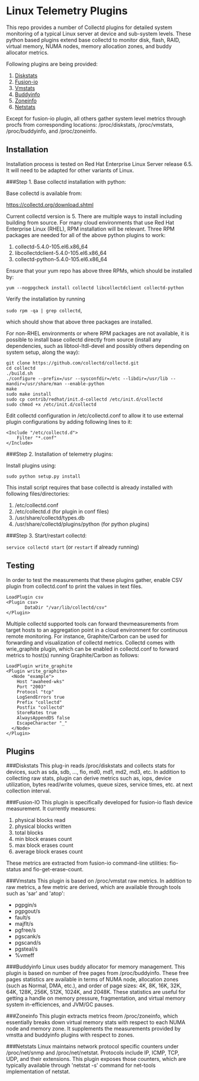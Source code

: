 Linux Telemetry Plugins
=======================

This repo provides a number of Collectd plugins for detailed system
 monitoring of a typical Linux server at device and sub-system
levels. These python based plugins extend base collectd to monitor
 disk, flash, RAID, virtual memory, NUMA nodes, memory allocation
 zones, and buddy allocator metrics.

Following plugins are being provided:

1. [Diskstats](docs/_build/html/diskstats.html)
2. [Fusion-io](docs/_build/html/fusionio.html)
3. [Vmstats](docs/_build/html/vmstats.html)
4. [Buddyinfo](docs/_build/html/buddyinfo.html)
5. [Zoneinfo](docs/_build/html/zoneinfo.html)
6. [Netstats](docs/_build/html/netstats.html)

Except for fusion-io plugin, all others gather system level metrics
through procfs from corresponding locations: /proc/diskstats,
/proc/vmstats, /proc/buddyinfo, and /proc/zoneinfo.

Installation
------------

Installation process is tested on Red Hat Enterprise Linux Server
release 6.5. It will need to be adapted for other variants of Linux.

###Step 1. Base collectd installation with python:

Base collectd is available from:

https://collectd.org/download.shtml

Current collectd version is 5. There are multiple ways to install including building from source. For
many cloud environments that use Red Hat Enterprise Linux (RHEL), RPM installation will be relevant. Three RPM
packages are needed for all of the above python plugins to work:

1. collectd-5.4.0-105.el6.x86_64
2. libcollectdclient-5.4.0-105.el6.x86_64
3. collectd-python-5.4.0-105.el6.x86_64


Ensure that your yum repo has above three RPMs, which should be
installed by:

`yum --nogpgcheck install collectd libcollectdclient collectd-python`

Verify the installation by running

`sudo rpm -qa | grep collectd`,

which should show that above three packages are installed.

For non-RHEL environments or where RPM packages are not available, it is possible to install base collectd directly from source (install any dependencies, such as libtool-ltdl-devel and possibly others depending on system setup, along the way):

```
git clone https://github.com/collectd/collectd.git
cd collectd
./build.sh
./configure --prefix=/usr --sysconfdir=/etc --libdir=/usr/lib --mandir=/usr/share/man --enable-python
make
sudo make install
sudo cp contrib/redhat/init.d-collectd /etc/init.d/collectd
sudo chmod +x /etc/init.d/collectd
```

Edit collectd configuration in /etc/collectd.conf to allow it to use external plugin configurations by adding following lines to it:

```
<Include "/etc/collectd.d">
	Filter "*.conf"
</Include>
```

###Step 2. Installation of telemetry plugins:

Install plugins using:

`sudo python setup.py install`

This install script requires that base collectd is already installed with
following files/directories:

1. /etc/collectd.conf
2. /etc/collectd.d (for plugin in conf files)
3. /usr/share/collectd/types.db
4. /usr/share/collectd/plugins/python (for python plugins)


###Step 3. Start/restart collectd:

`service collectd start` (or `restart` if already running)


Testing
-------

In order to test the measurements that these plugins gather, enable
CSV plugin from collectd.conf to print the values in text files.

```
LoadPlugin csv
<Plugin csv>
       DataDir "/var/lib/collectd/csv"
</Plugin>
```

Multiple collectd supported tools can forward thevmeasurements from target
hosts to an aggregation point in a cloud environment for continuous remote
monitoring. For instance, Graphite/Carbon can be used for forwarding and
visualization of collectd metrics. Collectd comes with wrie_graphite plugin,
which can be enabled in collectd.conf to forward metrics to host(s) running
Graphite/Carbon as follows:

```
LoadPlugin write_graphite
<Plugin write_graphite>
  <Node "example">
    Host "awaheed-wks"
    Port "2003"
    Protocol "tcp"
    LogSendErrors true
    Prefix "collectd"
    Postfix "collectd"
    StoreRates true
    AlwaysAppendDS false
    EscapeCharacter "_"
  </Node>
</Plugin>
```

Plugins
-------
###Diskstats
This plug-in reads /proc/diskstats and collects stats for devices, such as sda, sdb, ..., fio, md0, md1, md2, md3, etc. In addition to collecting raw stats, plugin can derive metrics such as, iops, device utilization, bytes read/write volumes, queue sizes, service times, etc. at next collection interval.

###Fusion-IO
This  plugin is specifically developed for fusion-io flash device measurement. It currently measures:

1. physical blocks read
2. physical blocks written
3. total blocks
4. min block erases count
5. max block erases count
6. average block erases count

These metrics are extracted from fusion-io command-line utilities: fio-status and fio-get-erase-count.

###Vmstats
This plugin is based on /proc/vmstat raw metrics. In addition to raw metrics, a few metric are derived, which are available through tools such as 'sar' and 'atop':

- pgpgin/s
- pgpgout/s
- fault/s
- majflt/s
- pgfree/s
- pgscank/s
- pgscand/s
- pgsteal/s
- %vmeff

###Buddyinfo
Linux uses buddy allocator for memory management. This plugin is based on number of free pages from /proc/buddyinfo. These free pages statistics are available in terms of NUMA node, allocation zones (such as Normal, DMA, etc.), and order of page sizes: 4K, 8K, 16K, 32K, 64K, 128K, 256K, 512K, 1024K, and 2048K. These statistics are useful for getting a handle on memory pressure, fragmentation, and virtual memory system in-efficiences, and JVM/GC pauses.

###Zoneinfo
This plugin extracts metrics freom /proc/zoneinfo, which essentially breaks down virtual memory stats with respect to each NUMA node and memory zone. It supplements the measurements provided by vmstta and buddyinfo plugins with respect to zones.

###Netstats
Linux maintains network protocol specific counters under /proc/net/snmp and /proc/net/netstat. Protocols include IP, ICMP, TCP, UDP, and their extensions. This plugin exposes those counters, which are typically available through 'netstat -s' command for net-tools implementation of netstat.
